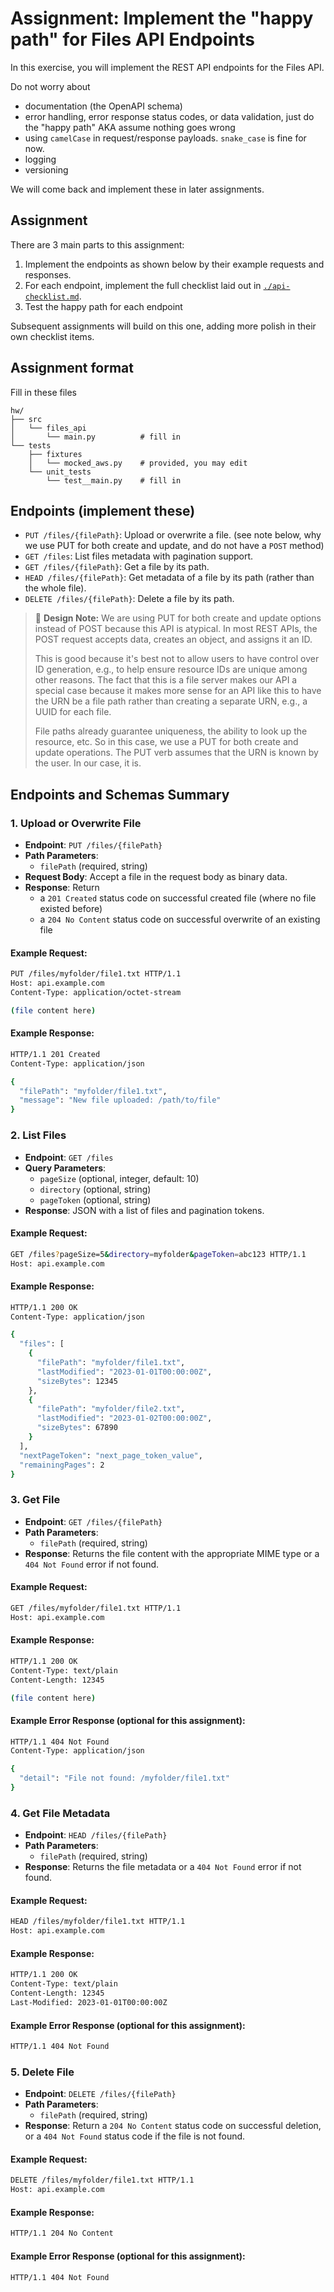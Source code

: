 # Assignment: Implement the "happy path" for Files API Endpoints

In this exercise, you will implement the REST API endpoints for the Files API.

Do not worry about

- documentation (the OpenAPI schema)
- error handling, error response status codes, or data validation, just do the "happy path" AKA assume nothing goes wrong
- using `camelCase` in request/response payloads. `snake_case` is fine for now.
- logging
- versioning

We will come back and implement these in later assignments.

## Assignment

There are 3 main parts to this assignment:

1. Implement the endpoints as shown below by their example requests and responses.
2. For each endpoint, implement the full checklist laid out in [`./api-checklist.md`](./api-checklist.md).
3. Test the happy path for each endpoint

Subsequent assignments will build on this one, adding more polish in their own checklist items.

## Assignment format

Fill in these files

```
hw/
├── src
│   └── files_api
│       └── main.py          # fill in
└── tests
    ├── fixtures
    │   └── mocked_aws.py    # provided, you may edit
    └── unit_tests
        └── test__main.py    # fill in
```

## Endpoints (implement these)

- `PUT /files/{filePath}`: Upload or overwrite a file. (see note below, why we use PUT for both create and update, and do not have a `POST` method)
- `GET /files`: List files metadata with pagination support.
- `GET /files/{filePath}`: Get a file by its path.
- `HEAD /files/{filePath}`: Get metadata of a file by its path (rather than the whole file).
- `DELETE /files/{filePath}`: Delete a file by its path.


> 📌 **Design Note:** We are using PUT for both create and update options instead of POST because this API is atypical. In most REST APIs, the POST request accepts data, creates an object, and assigns it an ID. 
> 
> This is good because it's best not to allow users to have control over ID generation, e.g., to help ensure resource IDs are unique among other reasons. The fact that this is a file server makes our API a special case because it makes more sense for an API like this to have the URN be a file path rather than creating a separate URN, e.g., a UUID for each file. 
> 
> File paths already guarantee uniqueness, the ability to look up the resource, etc. So in this case, we use a PUT for both create and update operations. The PUT verb assumes that the URN is known by the user. In our case, it is.

## Endpoints and Schemas Summary

### 1. Upload or Overwrite File
- **Endpoint**: `PUT /files/{filePath}`
- **Path Parameters**:
  - `filePath` (required, string)
- **Request Body**: Accept a file in the request body as binary data.
- **Response**: Return 
  - a `201 Created` status code on successful created file (where no file existed before)
  - a `204 No Content` status code on successful overwrite of an existing file

#### Example Request:
```bash
PUT /files/myfolder/file1.txt HTTP/1.1
Host: api.example.com
Content-Type: application/octet-stream

(file content here)
```

#### Example Response:
```bash
HTTP/1.1 201 Created
Content-Type: application/json

{
  "filePath": "myfolder/file1.txt",
  "message": "New file uploaded: /path/to/file"
}
```

### 2. List Files
- **Endpoint**: `GET /files`
- **Query Parameters**:
  - `pageSize` (optional, integer, default: 10)
  - `directory` (optional, string)
  - `pageToken` (optional, string)
- **Response**: JSON with a list of files and pagination tokens.

#### Example Request:
```bash
GET /files?pageSize=5&directory=myfolder&pageToken=abc123 HTTP/1.1
Host: api.example.com
```

#### Example Response:
```bash
HTTP/1.1 200 OK
Content-Type: application/json

{
  "files": [
    {
      "filePath": "myfolder/file1.txt",
      "lastModified": "2023-01-01T00:00:00Z",
      "sizeBytes": 12345
    },
    {
      "filePath": "myfolder/file2.txt",
      "lastModified": "2023-01-02T00:00:00Z",
      "sizeBytes": 67890
    }
  ],
  "nextPageToken": "next_page_token_value",
  "remainingPages": 2
}
```

### 3. Get File
- **Endpoint**: `GET /files/{filePath}`
- **Path Parameters**:
  - `filePath` (required, string)
- **Response**: Returns the file content with the appropriate MIME type or a `404 Not Found` error if not found.

#### Example Request:
```bash
GET /files/myfolder/file1.txt HTTP/1.1
Host: api.example.com
```

#### Example Response:
```bash
HTTP/1.1 200 OK
Content-Type: text/plain
Content-Length: 12345

(file content here)
```

#### Example Error Response (optional for this assignment):
```bash
HTTP/1.1 404 Not Found
Content-Type: application/json

{
  "detail": "File not found: /myfolder/file1.txt"
}
```

### 4. Get File Metadata
- **Endpoint**: `HEAD /files/{filePath}`
- **Path Parameters**:
  - `filePath` (required, string)
- **Response**: Returns the file metadata or a `404 Not Found` error if not found.

#### Example Request:
```bash
HEAD /files/myfolder/file1.txt HTTP/1.1
Host: api.example.com
```

#### Example Response:
```bash
HTTP/1.1 200 OK
Content-Type: text/plain
Content-Length: 12345
Last-Modified: 2023-01-01T00:00:00Z
```

#### Example Error Response (optional for this assignment):
```bash
HTTP/1.1 404 Not Found
```

### 5. Delete File
- **Endpoint**: `DELETE /files/{filePath}`
- **Path Parameters**:
  - `filePath` (required, string)
- **Response**: Return a `204 No Content` status code on successful deletion, or a `404 Not Found` status code if the file is not found.

#### Example Request:
```bash
DELETE /files/myfolder/file1.txt HTTP/1.1
Host: api.example.com
```

#### Example Response:
```bash
HTTP/1.1 204 No Content
```

#### Example Error Response (optional for this assignment):
```bash
HTTP/1.1 404 Not Found
```
